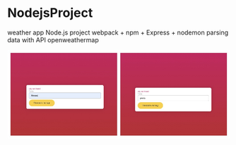# NodejsProject
weather app Node.js project
webpack + npm + Express + nodemon
parsing data with API openweathermap

![alt tag](https://github.com/js8dev/NodejsProject/blob/main/MyCollages.jpg "Скриншоты")​
